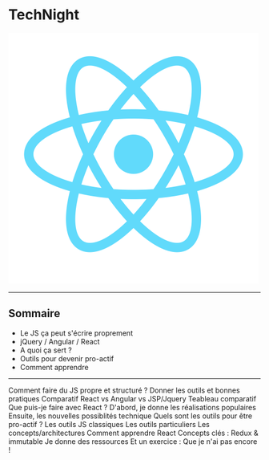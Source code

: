 # TechNight

<img src="assets/imgs/react-logo.png" width="500px">

---

## Sommaire

* Le JS ça peut s'écrire proprement
* jQuery / Angular / React
* A quoi ça sert ?
* Outils pour devenir pro-actif
* Comment apprendre

---




Comment faire du JS propre et structuré ? Donner les outils et bonnes pratiques
Comparatif React vs Angular vs JSP/Jquery Teableau comparatif
Que puis-je faire avec React ?
D'abord, je donne les réalisations populaires
Ensuite, les nouvelles possiblités technique
Quels sont les outils pour être pro-actif ?
Les outils JS classiques
Les outils particuliers
Les concepts/architectures
Comment apprendre React
Concepts clés : Redux & immutable
Je donne des ressources
Et un exercice : Que je n'ai pas encore !